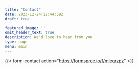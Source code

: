 ```yaml
---
title: "Contact"
date: 2023-12-24T12:44:59Z
draft: true

featured_image: ''
omit_header_text: true
description: We'd love to hear from you
type: page
menu: main
---
```


{{< form-contact action="https://formspree.io/f/mleqrzpz"  >}}